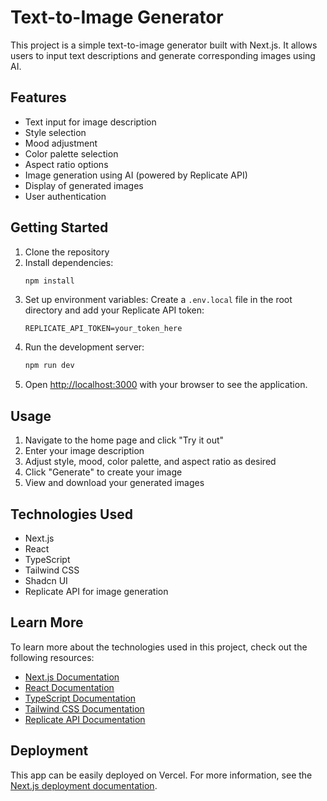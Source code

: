 # Text-to-Image Generator

This project is a simple text-to-image generator built with Next.js. It allows users to input text descriptions and generate corresponding images using AI.

## Features

- Text input for image description
- Style selection
- Mood adjustment
- Color palette selection
- Aspect ratio options
- Image generation using AI (powered by Replicate API)
- Display of generated images
- User authentication

## Getting Started

1. Clone the repository
2. Install dependencies:
   ```bash
   npm install
   ```
3. Set up environment variables:
   Create a `.env.local` file in the root directory and add your Replicate API token:
   ```
   REPLICATE_API_TOKEN=your_token_here
   ```
4. Run the development server:
   ```bash
   npm run dev
   ```
5. Open [http://localhost:3000](http://localhost:3000) with your browser to see the application.

## Usage

1. Navigate to the home page and click "Try it out"
2. Enter your image description
3. Adjust style, mood, color palette, and aspect ratio as desired
4. Click "Generate" to create your image
5. View and download your generated images

## Technologies Used

- Next.js
- React
- TypeScript
- Tailwind CSS
- Shadcn UI
- Replicate API for image generation

## Learn More

To learn more about the technologies used in this project, check out the following resources:

- [Next.js Documentation](https://nextjs.org/docs)
- [React Documentation](https://reactjs.org/docs/getting-started.html)
- [TypeScript Documentation](https://www.typescriptlang.org/docs/)
- [Tailwind CSS Documentation](https://tailwindcss.com/docs)
- [Replicate API Documentation](https://replicate.com/docs)

## Deployment

This app can be easily deployed on Vercel. For more information, see the [Next.js deployment documentation](https://nextjs.org/docs/deployment).
